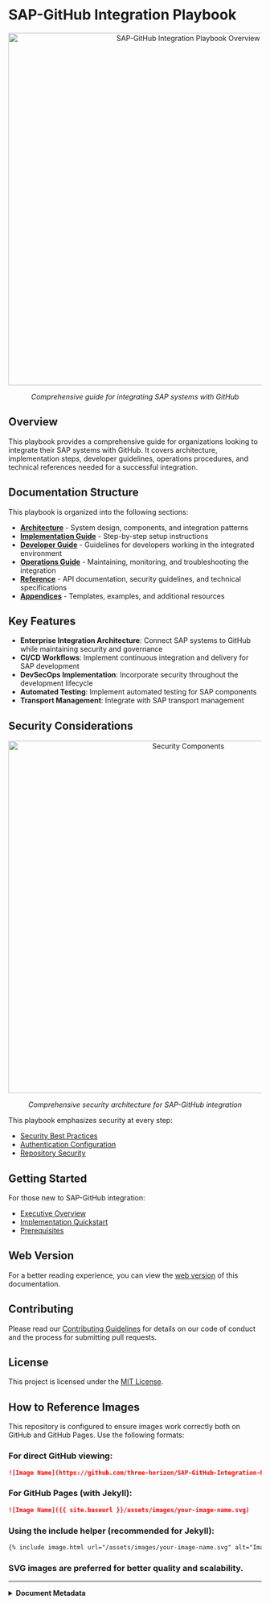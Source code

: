 # SAP-GitHub Integration Playbook

<div align="center">
  <img src="https://github.com/three-horizon/SAP-GitHub-Integration-Playbook/raw/main/assets/images/architecture/playbook-overview.svg?sanitize=true" width="700" alt="SAP-GitHub Integration Playbook Overview">
  
  *Comprehensive guide for integrating SAP systems with GitHub*
</div>

## Overview

This playbook provides a comprehensive guide for organizations looking to integrate their SAP systems with GitHub. It covers architecture, implementation steps, developer guidelines, operations procedures, and technical references needed for a successful integration.

## Documentation Structure

This playbook is organized into the following sections:

- **[Architecture](./docs/1-architecture/README.md)** - System design, components, and integration patterns
- **[Implementation Guide](./docs/2-implementation-guide/README.md)** - Step-by-step setup instructions
- **[Developer Guide](./docs/3-developer-guide/README.md)** - Guidelines for developers working in the integrated environment
- **[Operations Guide](./docs/4-operations-guide/README.md)** - Maintaining, monitoring, and troubleshooting the integration
- **[Reference](./docs/5-reference/README.md)** - API documentation, security guidelines, and technical specifications
- **[Appendices](./docs/6-appendices/README.md)** - Templates, examples, and additional resources

## Key Features

- **Enterprise Integration Architecture**: Connect SAP systems to GitHub while maintaining security and governance
- **CI/CD Workflows**: Implement continuous integration and delivery for SAP development
- **DevSecOps Implementation**: Incorporate security throughout the development lifecycle
- **Automated Testing**: Implement automated testing for SAP components
- **Transport Management**: Integrate with SAP transport management

## Security Considerations

<div align="center">
  <img src="https://github.com/three-horizon/SAP-GitHub-Integration-Playbook/raw/main/assets/images/devsecops/security-components.svg?sanitize=true" width="700" alt="Security Components">
  
  *Comprehensive security architecture for SAP-GitHub integration*
</div>

This playbook emphasizes security at every step:
- [Security Best Practices](./docs/5-reference/security-best-practices.md)
- [Authentication Configuration](./docs/2-implementation-guide/github-setup/authentication.md)
- [Repository Security](./docs/2-implementation-guide/github-setup/repository-security.md)

## Getting Started

For those new to SAP-GitHub integration:
- [Executive Overview](./docs/executive-overview.md)
- [Implementation Quickstart](./docs/2-implementation-guide/getting-started/quick-start.md)
- [Prerequisites](./docs/2-implementation-guide/getting-started/prerequisites.md)

## Web Version

For a better reading experience, you can view the [web version](https://three-horizon.github.io/SAP-GitHub-Integration-Playbook/) of this documentation.

## Contributing

Please read our [Contributing Guidelines](./.github/CONTRIBUTING.md) for details on our code of conduct and the process for submitting pull requests.

## License

This project is licensed under the [MIT License](./LICENSE).

## How to Reference Images

This repository is configured to ensure images work correctly both on GitHub and GitHub Pages. Use the following formats:

### For direct GitHub viewing:
```markdown
![Image Name](https://github.com/three-horizon/SAP-GitHub-Integration-Playbook/raw/main/assets/images/your-image-name.svg)
```

### For GitHub Pages (with Jekyll):
```markdown
![Image Name]({{ site.baseurl }}/assets/images/your-image-name.svg)
```

### Using the include helper (recommended for Jekyll):
```markdown
{% include image.html url="/assets/images/your-image-name.svg" alt="Image Description" caption="Optional Caption" %}
```

### SVG images are preferred for better quality and scalability.

---

<details>
<summary><strong>Document Metadata</strong></summary>

- **Last Updated:** 2023-04-07
- **Version:** 1.0.0
- **Maintained by:** SAP-GitHub Integration Team
</details>
